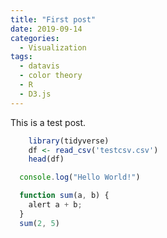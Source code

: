 ```yaml
---
title: "First post"
date: 2019-09-14
categories:
  - Visualization
tags:
  - datavis
  - color theory
  - R
  - D3.js
---
```



This is a test post.

```r
    library(tidyverse)
    df <- read_csv('testcsv.csv')
    head(df)
```

```javascript
  console.log("Hello World!")

  function sum(a, b) {
    alert a + b;
  }
  sum(2, 5)
```